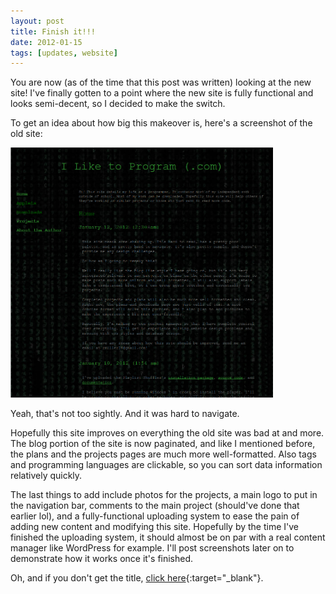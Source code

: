 ```yaml
---
layout: post
title: Finish it!!!
date: 2012-01-15
tags: [updates, website]
---
```


You are now (as of the time that this post was written) looking at the new site! I've finally gotten to a point where the new site is fully functional and looks semi-decent, so I decided to make the switch. 

<!--more-->

To get an idea about how big this makeover is, here's a screenshot of the old site: 

<img src="/assets/images/oldsite.png" height="400px" width="420px" alt="Old site"/> 

Yeah, that's not too sightly. And it was hard to navigate. 

 Hopefully this site improves on everything the old site was bad at and more. The blog portion of the site is now paginated, and like I mentioned before, the plans and the projects pages are much more well-formatted. Also tags and programming languages are clickable, so you can sort data information relatively quickly. 

 The last things to add include photos for the projects, a main logo to put in the navigation bar, comments to the main project (should've done that earlier lol), and a fully-functional uploading system to ease the pain of adding new content and modifying this site. Hopefully by the time I've finished the uploading system, it should almost be on par with a real content manager like WordPress for example. I'll post screenshots later on to demonstrate how it works once it's finished. 

 Oh, and if you don't get the title, [click here](http://www.youtube.com/watch?v=OJeQ6ZKPxyw){:target="_blank"}.